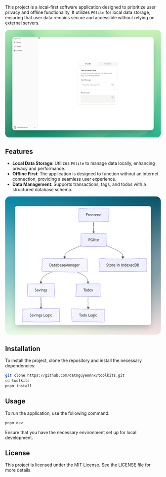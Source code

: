 This project is a local-first software application designed to prioritize user privacy and offline functionality. It utilizes `PGlite` for local data storage, ensuring that user data remains secure and accessible without relying on external servers.

![](/assets/Preview.jpeg)

## Features

- **Local Data Storage**: Utilizes `PGlite` to manage data locally, enhancing privacy and performance.
- **Offline First**: The application is designed to function without an internet connection, providing a seamless user experience.
- **Data Management**: Supports transactions, tags, and todos with a structured database schema.

![](/assets/Pglite.jpeg)

## Installation

To install the project, clone the repository and install the necessary dependencies:

```bash
git clone https://github.com/datnguyennnx/toolkits.git
cd toolkits
pnpm install
```

## Usage

To run the application, use the following command:

```bash
pnpm dev
```

Ensure that you have the necessary environment set up for local development.

## License

This project is licensed under the MIT License. See the LICENSE file for more details.
